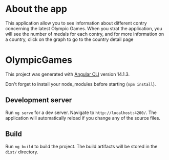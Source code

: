 # About the app

This application allow you to see information about different contry concerning the latest Olympic Games. 
When you strat the application, you will see the number of medals for each contry, and for more information on a country, click on the graph to go to the country detail page

# OlympicGames

This project was generated with [Angular CLI](https://github.com/angular/angular-cli) version 14.1.3.

Don't forget to install your node_modules before starting (`npm install`).

## Development server

Run `ng serve` for a dev server. Navigate to `http://localhost:4200/`. The application will automatically reload if you change any of the source files.

## Build

Run `ng build` to build the project. The build artifacts will be stored in the `dist/` directory.
